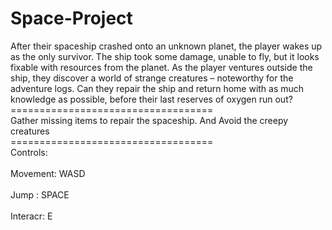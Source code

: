 # Space-Project
After their spaceship crashed onto an 
unknown planet, the player wakes up as 
the only survivor. The ship took some 
damage, unable to fly, but it looks fixable 
with resources from the planet. As the 
player ventures outside the ship, they 
discover a world of strange creatures –
noteworthy for the adventure logs. Can 
they repair the ship and return home 
with as much knowledge as possible, 
before their last reserves of oxygen run 
out?<br>
===================================<br>
Gather missing items to repair the spaceship. And Avoid the creepy creatures<br>
===================================<br>
Controls:<br><br>
Movement: WASD<br><br>
Jump : SPACE<br><br>
Interacr: E
